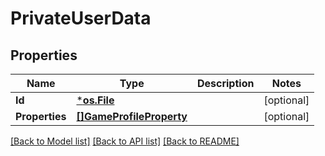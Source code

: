 # PrivateUserData

## Properties
Name | Type | Description | Notes
------------ | ------------- | ------------- | -------------
**Id** | [***os.File**](*os.File.md) |  | [optional] 
**Properties** | [**[]GameProfileProperty**](GameProfileProperty.md) |  | [optional] 

[[Back to Model list]](../README.md#documentation-for-models) [[Back to API list]](../README.md#documentation-for-api-endpoints) [[Back to README]](../README.md)


